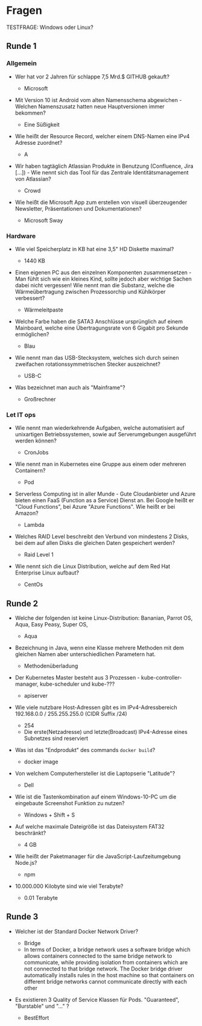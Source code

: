 # Fragen

TESTFRAGE: Windows oder Linux?

## Runde 1

### Allgemein

* Wer hat vor 2 Jahren für schlappe 7,5 Mrd.$ GITHUB gekauft?
  * Microsoft

* Mit Version 10 ist Android vom alten Namensschema abgewichen - Welchen Namenszusatz hatten neue Hauptversionen immer bekommen?
  * Eine Süßigkeit
	
* Wie heißt der Resource Record, welcher einem DNS-Namen eine IPv4 Adresse zuordnet?
  * A

* Wir haben tagtäglich Atlassian Produkte in Benutzung (Confluence, Jira [...]) - Wie nennt sich das Tool für das Zentrale Identitätsmanagement von Atlassian?
  * Crowd

* Wie heißt die Microsoft App zum erstellen von visuell überzeugender Newsletter, Präsentationen und Dokumentationen?
  * Microsoft Sway

### Hardware

* Wie viel Speicherplatz in KB hat eine 3,5" HD Diskette maximal?
  * 1440 KB

* Einen eigenen PC aus den einzelnen Komponenten zusammensetzen - Man fühlt sich wie ein kleines Kind, sollte jedoch aber wichtige Sachen dabei nicht vergessen! Wie nennt man die Substanz, welche die Wärmeübertragung zwischen Prozessorchip und Kühlkörper verbessert?
  * Wärmeleitpaste

* Welche Farbe haben die SATA3 Anschlüsse ursprünglich auf einem Mainboard, welche eine Übertragungsrate von 6 Gigabit pro Sekunde ermöglichen?
  * Blau

* Wie nennt man das USB-Stecksystem, welches sich durch seinen zweifachen rotationssymmetrischen Stecker auszeichnet?
  * USB-C

* Was bezeichnet man auch als "Mainframe"?
  * Großrechner 

### Let IT ops

* Wie nennt man wiederkehrende Aufgaben, welche automatisiert auf unixartigen Betriebssystemen, sowie auf Serverumgebungen ausgeführt werden können?
  * CronJobs

* Wie nennt man in Kubernetes eine Gruppe aus einem oder mehreren Containern?
  * Pod

* Serverless Computing ist in aller Munde - Gute Cloudanbieter und Azure bieten einen FaaS (Function as a Service) Dienst an. Bei Google heißt er "Cloud Functions", bei Azure "Azure Functions". Wie heißt er bei Amazon?
  * Lambda

* Welches RAID Level beschreibt den Verbund von mindestens 2 Disks, bei dem auf allen Disks die gleichen Daten gespeichert werden?
  * Raid Level 1

* Wie nennt sich die Linux Distribution, welche auf dem Red Hat Enterprise Linux aufbaut?
  * CentOs


## Runde 2

* Welche der folgenden ist keine Linux-Distribution: Bananian, Parrot OS, Aqua, Easy Peasy, Super OS, 
  * Aqua

* Bezeichnung in Java, wenn eine Klasse mehrere Methoden mit dem gleichen Namen aber unterschiedlichen Parametern hat.
  * Methodenüberladung

* Der Kubernetes Master besteht aus 3 Prozessen - kube-controller-manager, kube-scheduler und kube-???
  * apiserver

* Wie viele nutzbare Host-Adressen gibt es im IPv4-Adressbereich 192.168.0.0 / 255.255.255.0 (CIDR Suffix /24)
  * 254
  * Die erste(Netzadresse) und letzte(Broadcast) IPv4-Adresse eines Subnetzes sind reserviert

* Was ist das "Endprodukt" des commands `docker build`?
  * docker image 

* Von welchem Computerhersteller ist die Laptopserie "Latitude"?
  * Dell

* Wie ist die Tastenkombination auf einem Windows-10-PC um die eingebaute Screenshot Funktion zu nutzen?
  * Windows + Shift + S

* Auf welche maximale Dateigröße ist das Dateisystem FAT32 beschränkt?
  * 4 GB

* Wie heißt der Paketmanager für die JavaScript-Laufzeitumgebung Node.js?
  * npm

* 10.000.000 Kilobyte sind wie viel Terabyte?
  * 0.01 Terabyte


## Runde 3

* Welcher ist der Standard Docker Network Driver?
  * Bridge
  * In terms of Docker, a bridge network uses a software bridge which allows containers connected to the same bridge network to communicate, while providing isolation from containers which are not connected to that bridge network. The Docker bridge driver automatically installs rules in the host machine so that containers on different bridge networks cannot communicate directly with each other

* Es existieren 3 Quality of Service Klassen für Pods. "Guaranteed", "Burstable" und "..." ? 
  * BestEffort


